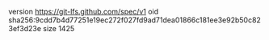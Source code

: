 version https://git-lfs.github.com/spec/v1
oid sha256:9cdd7b4d77251e19ec272f027fd9ad71dea01866c181ee3e92b50c823ef3d23e
size 1425
